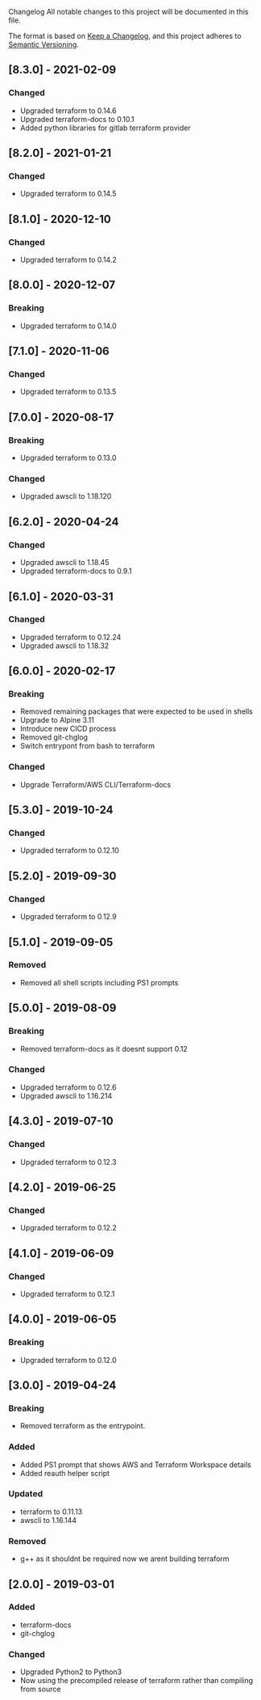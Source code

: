  Changelog
All notable changes to this project will be documented in this file.

The format is based on [Keep a Changelog](https://keepachangelog.com/en/1.0.0/),
and this project adheres to [Semantic Versioning](https://semver.org/spec/v2.0.0.html).

## [8.3.0] - 2021-02-09
### Changed
- Upgraded terraform to 0.14.6
- Upgraded terraform-docs to 0.10.1
- Added python libraries for gitlab terraform provider
## [8.2.0] - 2021-01-21
### Changed
- Upgraded terraform to 0.14.5
## [8.1.0] - 2020-12-10
### Changed
- Upgraded terraform to 0.14.2
## [8.0.0] - 2020-12-07
### Breaking
- Upgraded terraform to 0.14.0
## [7.1.0] - 2020-11-06
### Changed
- Upgraded terraform to 0.13.5

## [7.0.0] - 2020-08-17
### Breaking
- Upgraded terraform to 0.13.0

### Changed
- Upgraded awscli to 1.18.120

## [6.2.0] - 2020-04-24
### Changed
- Upgraded awscli to 1.18.45
- Upgraded terraform-docs to 0.9.1

## [6.1.0] - 2020-03-31
### Changed
- Upgraded terraform to 0.12.24
- Upgraded awscli to 1.18.32

## [6.0.0] - 2020-02-17
### Breaking
- Removed remaining packages that were expected to be used in shells
- Upgrade to Alpine 3.11
- Introduce new CICD process
- Removed git-chglog
- Switch entrypont from bash to terraform

### Changed
- Upgrade Terraform/AWS CLI/Terraform-docs

## [5.3.0] - 2019-10-24
### Changed
- Upgraded terraform to 0.12.10

## [5.2.0] - 2019-09-30
### Changed
- Upgraded terraform to 0.12.9

## [5.1.0] - 2019-09-05
### Removed
- Removed all shell scripts including PS1 prompts

## [5.0.0] - 2019-08-09
### Breaking
- Removed terraform-docs as it doesnt support 0.12
### Changed
- Upgraded terraform to 0.12.6
- Upgraded awscli to 1.16.214

## [4.3.0] - 2019-07-10
### Changed
- Upgraded terraform to 0.12.3

## [4.2.0] - 2019-06-25
### Changed
- Upgraded terraform to 0.12.2

## [4.1.0] - 2019-06-09
### Changed
- Upgraded terraform to 0.12.1

## [4.0.0] - 2019-06-05
### Breaking
- Upgraded terraform to 0.12.0

## [3.0.0] - 2019-04-24
### Breaking
- Removed terraform as the entrypoint.

### Added
- Added PS1 prompt that shows AWS and Terraform Workspace details
- Added reauth helper script

### Updated
- terraform to 0.11.13
- awscli to 1.16.144

### Removed
- g++ as it shouldnt be required now we arent building terraform

## [2.0.0] - 2019-03-01
### Added
- terraform-docs
- git-chglog

### Changed
- Upgraded Python2 to Python3
- Now using the precompiled release of terraform rather than compiling from source
